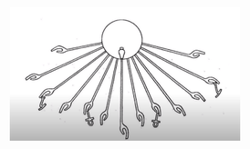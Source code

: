 <p align="center">
  <img src="https://github.com/stan-alam/philosophy/blob/develop/Atenism/Moses_TheEgyptian/ATON.png" width="80%" height="80%">
</p>
